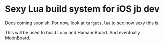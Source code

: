 # Sexy Lua build system for iOS jb dev

Docs coming soonish. For now, look at `targets.lua` to see how sexy this is.

This will be used to build Lucy and HamannBoard. And eventually MoonBoard.
